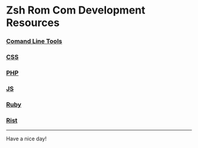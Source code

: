 # Zsh Rom Com Development Resources

### [Comand Line Tools](command-line-tools)

### [CSS](css)

### [PHP](php)

### [JS](javascript)

### [Ruby](ruby)

### [Rist](rust)

---

Have a nice day!
